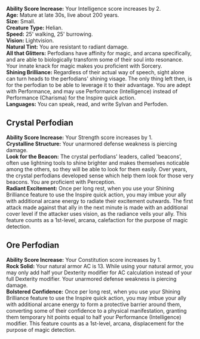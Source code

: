 **Ability Score Increase:** Your Intelligence score increases by 2.  
**Age:** Mature at late 30s, live about 200 years.  
**Size:** Small.  
**Creature Type:** Helian.  
**Speed:** 25' walking, 25' burrowing.  
**Vision:** Lightvision.  
**Natural Tint:** You are resistant to radiant damage.  
**All that Glitters:** Perfodians have affinity for magic, and arcana specifically, and are able to biologically transform some of their soul into resonance. Your innate knack for magic makes you proficient with Sorcery.  
**Shining Brilliance:** Regardless of their actual way of speech, sight alone can turn heads to the perfodians' shining visage. The only thing left then, is for the perfodian to be able to leverage it to their advantage. You are adept with Performance, and may use Performance (Intelligence) instead of Performance (Charisma) for the Inspire quick action.  
**Languages:** You can speak, read, and write Sylvan and Perfoden.
 
## Crystal Perfodian
 
**Ability Score Increase:** Your Strength score increases by 1.  
**Crystalline Structure:** Your unarmored defense weakness is piercing damage.  
**Look for the Beacon:** The crystal perfodians' leaders, called 'beacons', often use lightning tools to shine brighter and makes themselves noticable among the others, so they will be able to look for them easily. Over years, the crystal perfodians developed sense which help them look for those very beacons. You are proficient with Perception.  
**Radiant Excitement:** Once per long rest, when you use your Shining Brilliance feature to use the Inspire quick action, you may imbue your ally with additional arcane energy to radiate their excitement outwards. The first attack made against that ally in the next minute is made with an additional cover level if the attacker uses vision, as the radiance veils your ally. This feature counts as a 1st-level, arcana, calefaction for the purpose of magic detection.
 
## Ore Perfodian
 
**Ability Score Increase:** Your Constitution score increases by 1.  
**Rock Solid:** Your natural armor AC is 13. While using your natural armor, you may only add half your Dexterity modifier for AC calculation instead of your full Dexterity modifier. Your unarmored defense weakness is piercing damage.  
**Bolstered Confidence:** Once per long rest, when you use your Shining Brilliance feature to use the Inspire quick action, you may imbue your ally with additional arcane energy to form a protective barrier around them, converting some of their confidence to a physical manifestation, granting them temporary hit points equal to half your Performance (Intelligence) modifier. This feature counts as a 1st-level, arcana, displacement for the purpose of magic detection.